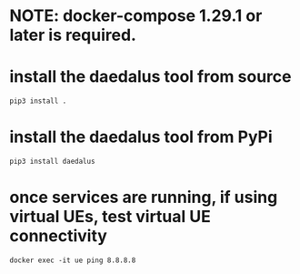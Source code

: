 # NOTE: docker-compose 1.29.1 or later is required.

# install the daedalus tool from source
```
pip3 install .
```

# install the daedalus tool from PyPi
```
pip3 install daedalus
```

# once services are running, if using virtual UEs, test virtual UE connectivity
```
docker exec -it ue ping 8.8.8.8
```
